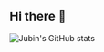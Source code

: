 ## Hi there 👋

<!--
**jubinsoni/jubinsoni** is a ✨ _special_ ✨ repository because its `README.md` (this file) appears on your GitHub profile.

Here are some ideas to get you started:

- 🔭 I’m currently working on ...
- 🌱 I’m currently learning ...
- 👯 I’m looking to collaborate on ...
- 🤔 I’m looking for help with ...
- 💬 Ask me about ...
- 📫 How to reach me: ...
- 😄 Pronouns: ...
- ⚡ Fun fact: ...
-->

![Jubin's GitHub stats](https://github-readme-stats.vercel.app/api?username=jubinsoni&show=reviews,prs_merged&show_icons=true&theme=radical&include_all_commits=true&hide_rank=true)
